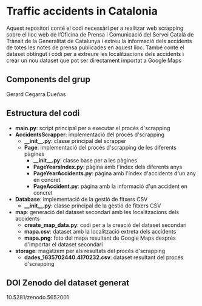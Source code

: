 # Traffic accidents in Catalonia

Aquest repositori conté el codi necessàri per a realitzar web scrapping sobre el lloc web de l’Oficina de Prensa i Comunicació del Servei Català de Trànsit de la Generalitat de Catalunya i extreu la informació dels accidents de totes les notes de prensa publicades en aquest lloc. També conte el dataset obtingut i códi per a extreure les localitzacions dels accidents i crear un nou dataset que pot ser directament importat a Google Maps

## Components del grup

Gerard Cegarra Dueñas

## Estructura del codi

* __main.py__: script principal per a executar el procés d'scrapping
* __AccidentsScrapper__: implementació del procés d'scrapping
  * __\_\_init\_\_.py__: classe principal del scrapper
  * __Page__: implementació del procés d'scrapping de les diferents pàgines
    * __\_\_init\_\_.py__: classe base per a les pàgines
    * __PageYearsIndex.py__: pàgina amb l'índex dels diferents anys
    * __PageYearAccidents.py__: pàgina amb l'índex d'accidents d'un any en concret
    * __PageAccident.py__: pàgina amb la informació d'un accident en concret
* __Database__: implementació de la gestió de fitxers CSV
  * __\_\_init\_\_.py__: classe principal de la gestió de fitxers CSV
* __map__: generació del dataset secondari amb les localitzacions dels accidents
  * __create_map_data.py__: codi per a la creació del dataset secondari
  * __mapa.csv__: dataset amb la localització extreta dels accidents
  * __mapa.png__: foto del mapa resultant de Google Maps després d'importar el dataset secondari
* __storage__: magatzem per als resultats del procés d'scrapping
  * __dades_1635702440.4170232.csv__: dataset resultant del procés d'scrapping

## DOI Zenodo del dataset generat

10.5281/zenodo.5652001